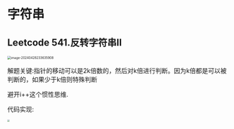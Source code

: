 # 字符串

## Leetcode 541.反转字符串Ⅱ

<img src="C:\Users\MI\AppData\Roaming\Typora\typora-user-images\image-20240428233635908.png" alt="image-20240428233635908" style="zoom: 50%;" />

解题关键:指针的移动可以是2k倍数的，然后对k倍进行判断。因为k倍都是可以被判断的，如果少于k倍则特殊判断

避开i++这个惯性思维.

代码实现:

<img src="C:\Myfiles\Code\C++\code.png" style="zoom: 33%;" />